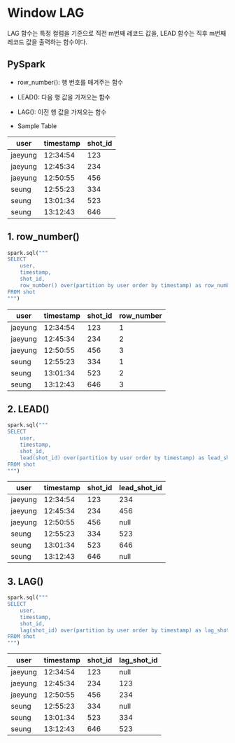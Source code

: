 # Window LAG

LAG 함수는 특정 컬럼을 기준으로 직전 m번째 레코드 값을,
LEAD 함수는 직후 m번째 레코드 값을 출력하는 함수이다.



## PySpark

- row_number(): 행 번호를 매겨주는 함수
- LEAD(): 다음 행 값을 가져오는 함수
- LAG(): 이전 행 값을 가져오는 함수



- Sample Table

| user    | timestamp | shot_id |
| ------- | --------- | ------- |
| jaeyung | 12:34:54  | 123     |
| jaeyung | 12:45:34  | 234     |
| jaeyung | 12:50:55  | 456     |
| seung   | 12:55:23  | 334     |
| seung   | 13:01:34  | 523     |
| seung   | 13:12:43  | 646     |



## 1. row_number()

```python
spark.sql("""
SELECT 
	user,
	timestamp, 
	shot_id,
	row_number() over(partition by user order by timestamp) as row_number
FROM shot
""")
```

| user    | timestamp | shot_id | row_number |
| ------- | --------- | ------- | ---------- |
| jaeyung | 12:34:54  | 123     | 1          |
| jaeyung | 12:45:34  | 234     | 2          |
| jaeyung | 12:50:55  | 456     | 3          |
| seung   | 12:55:23  | 334     | 1          |
| seung   | 13:01:34  | 523     | 2          |
| seung   | 13:12:43  | 646     | 3          |



## 2. LEAD()

```python
spark.sql("""
SELECT
	user,
	timestamp,
	shot_id,
	lead(shot_id) over(partition by user order by timestamp) as lead_shot_id
FROM shot
""")
```

| user    | timestamp | shot_id | lead_shot_id |
| ------- | --------- | ------- | ------------ |
| jaeyung | 12:34:54  | 123     | 234          |
| jaeyung | 12:45:34  | 234     | 456          |
| jaeyung | 12:50:55  | 456     | null         |
| seung   | 12:55:23  | 334     | 523          |
| seung   | 13:01:34  | 523     | 646          |
| seung   | 13:12:43  | 646     | null         |



## 3. LAG()

```python
spark.sql("""
SELECT 
	user,
	timestamp,
	shot_id,
	lag(shot_id) over(partition by user order by timestamp) as lag_shot_id
FROM shot
""")
```

| user    | timestamp | shot_id | lag_shot_id |
| ------- | --------- | ------- | ----------- |
| jaeyung | 12:34:54  | 123     | null        |
| jaeyung | 12:45:34  | 234     | 123         |
| jaeyung | 12:50:55  | 456     | 234         |
| seung   | 12:55:23  | 334     | null        |
| seung   | 13:01:34  | 523     | 334         |
| seung   | 13:12:43  | 646     | 523         |